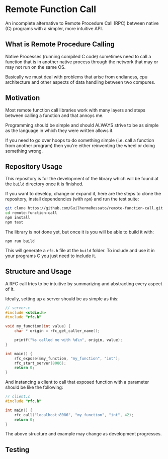 # Remote Function Call

An incomplete alternative to Remote Procedure Call (RPC) between native (C) programs with a simpler, more intuitive API.

## What is Remote Procedure Calling

Native Processes (running compiled C code) sometimes need to call a function that is in another native process through the network that may or may not run on the same OS.

Basically we must deal with problems that arise from endianess, cpu architecture and other aspects of data handling between two compures.

## Motivation

Most remote function call libraries work with many layers and steps between calling a function and that annoys me.

Programming should be simple and should ALWAYS strive to be as simple as the language in which they were written allows it.

If you need to go over hoops to do something simple (i.e. call a function from another program) then you're either reinventing the wheel or doing something wrong.

## Repository Usage

This repository is for the development of the library which will be found at the `build` directory once it is finished.

If you want to develop, change or expand it, here are the steps to clone the repository, install dependencies (with `npm`) and run the test suite:

```bash
git clone https://github.com/GuilhermeRossato/remote-function-call.git
cd remote-function-call
npm install
npm test
```

The library is not done yet, but once it is you will be able to build it with:

```
npm run build
```

This will generate a `rfc.h` file at the `build` folder. To include and use it in your programs C you just need to include it.

## Structure and Usage

A RFC call tries to be intuitive by summarizing and abstracting every aspect of it.

Ideally, setting up a server should be as simple as this:

```c
// server.c
#include <stdio.h>
#include "rfc.h"

void my_function(int value) {
	char * origin = rfc_get_caller_name();

	printf("%s called me with %d\n", origin, value);
}

int main() {
	rfc_expose(&my_function, "my_function", "int");
	rfc_start_server(8086);
	return 0;
}

```

And instancing a client to call that exposed function with a parameter should be like the following:


```c
// client.c
#include "rfc.h"

int main() {
	rfc_call("localhost:8086", "my_function", "int", 42);
	return 0;
}

```

The above structure and example may change as development progresses.

## Testing

